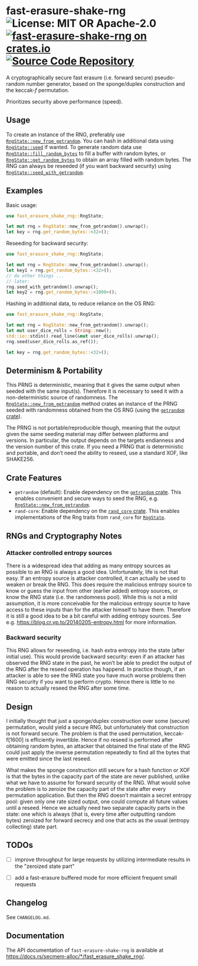 # fast-erasure-shake-rng ![License: MIT OR Apache-2.0](https://img.shields.io/badge/license-MIT%20OR%20Apache--2.0-blue) [![fast-erasure-shake-rng on crates.io](https://img.shields.io/crates/v/fast-erasure-shake-rng)](https://crates.io/crates/fast-erasure-shake-rng) [![Source Code Repository](https://img.shields.io/badge/Code-On%20GitHub-blue?logo=GitHub)](https://github.com/niluxv/fast-erasure-shake-rng)

A cryptographically secure fast erasure (i.e. forward secure) pseudo-random number generator, based on the sponge/duplex construction and the keccak-*f* permutation.

Prioritizes security above performance (speed).


## Usage

To create an instance of the RNG, preferably use [`RngState::new_from_getrandom`][__link0]. You can hash in additional data using [`RngState::seed`][__link1] if wanted. To generate random data use [`RngState::fill_random_bytes`][__link2] to fill a buffer with random bytes, or [`RngState::get_random_bytes`][__link3] to obtain an array filled with random bytes. The RNG can always be reseeded (if you want backward security) using [`RngState::seed_with_getrandom`][__link4].


## Examples

Basic usage:


```rust
use fast_erasure_shake_rng::RngState;

let mut rng = RngState::new_from_getrandom().unwrap();
let key = rng.get_random_bytes::<32>();
```

Reseeding for backward security:


```rust
use fast_erasure_shake_rng::RngState;

let mut rng = RngState::new_from_getrandom().unwrap();
let key1 = rng.get_random_bytes::<32>();
// do other things ...
// later:
rng.seed_with_getrandom().unwrap();
let key2 = rng.get_random_bytes::<1000>();
```

Hashing in additional data, to reduce reliance on the OS RNG:


```rust
use fast_erasure_shake_rng::RngState;

let mut rng = RngState::new_from_getrandom().unwrap();
let mut user_dice_rolls = String::new();
std::io::stdin().read_line(&mut user_dice_rolls).unwrap();
rng.seed(user_dice_rolls.as_ref());

let key = rng.get_random_bytes::<32>();
```


## Determinism & Portability

This PRNG is deterministic, meaning that it gives the same output when seeded with the same input(s). Therefore it is necessary to seed it with a non-deterministic source of randomness. The [`RngState::new_from_getrandom`][__link5] method crates an instance of the PRNG seeded with randomness obtained from the OS RNG (using the [`getrandom` crate][__link6]).

The PRNG is not portable/reproducible though, meaning that the output given the same seeding material may differ between platforms and versions. In particular, the output depends on the targets endianness and the version number of this crate. If you need a PRNG that is deterministic and portable, and don’t need the ability to reseed, use a standard XOF, like SHAKE256.


## Crate Features

 - `getrandom` (default): Enable dependency on the [`getrandom` crate][__link7]. This enables convenient and secure ways to seed the RNG, e.g. [`RngState::new_from_getrandom`][__link8].
 - `rand-core`: Enable dependency on the [`rand_core` crate][__link9]. This enables implementations of the Rng traits from `rand_core` for [`RngState`][__link10].


## RNGs and Cryptography Notes


### Attacker controlled entropy sources

There is a widespread idea that adding as many entropy sources as possible to an RNG is always a good idea. Unfortunately, life is not that easy. If an entropy source is attacker controlled, it can actually be used to weaken or break the RNG. This does require the malicious entropy source to know or guess the input from other (earlier added) entropy sources, or know the RNG state (i.e. the randomness pool). While this is not a mild assumption, it is more conceivable for the malicious entropy source to have access to these inputs than for the attacker himself to have them. Therefore it is still a good idea to be a bit careful with adding entropy sources. See e.g. <https://blog.cr.yp.to/20140205-entropy.html> for more information.


### Backward security

This RNG allows for reseeding, i.e. hash extra entropy into the state (after initial use). This would provide backward security: even if an attacker has observed the RNG state in the past, he won’t be able to predict the output of the RNG after the reseed operation has happend. In practice though, if an attacker is able to see the RNG state you have much worse problems then RNG security if you want to perform crypto. Hence there is little to no reason to actually reseed the RNG after some time.


## Design

I initially thought that just a sponge/duplex construction over some (secure) permutation, would yield a secure RNG, but unfortunately that construction is not forward secure. The problem is that the used permutation, keccak-f[1600] is efficiently invertible. Hence if no reseed is performed after obtaining random bytes, an attacker that obtained the final state of the RNG could just apply the inverse permutation repeatedly to find all the bytes that were emitted since the last reseed.

What makes the sponge construction still secure for a hash function or XOF is that the bytes in the capacity part of the state are never published, unlike what we have to assume for forward security of the RNG. What would solve the problem is to zeroize the capacity part of the state after every permutation application. But then the RNG doesn’t maintain a secret entropy pool: given only one rate sized output, one could compute all future values until a reseed. Hence we actually need two separate capacity parts in the state: one which is always (that is, every time after outputting random bytes) zeroized for forward secrecy and one that acts as the usual (entropy collecting) state part.


## TODOs
 - [ ] improve throughput for large requests by utilizing intermediate results in the "zeroized state part"
 - [ ] add a fast-erasure buffered mode for more efficient frequent small requests


## Changelog
See `CHANGELOG.md`.


## Documentation
The API documentation of `fast-erasure-shake-rng` is available at <https://docs.rs/secmem-alloc/*/fast_erasure_shake_rng/>.


 [__cargo_doc2readme_dependencies_info]: ggGkYW0AYXSEG-du7JIOwYWSG5U5bAOjAt7nG_7aQsEpZ_doGxAj2Q47y74hYXKEG80F21da3ZJ7G05Nj8KMiQkZG6HP-Vm-U1aWG6HaflbRPrjAYWSBg3ZmYXN0LWVyYXN1cmUtc2hha2Utcm5nZTAuMS4wdmZhc3RfZXJhc3VyZV9zaGFrZV9ybmc
 [__link0]: https://docs.rs/fast-erasure-shake-rng/0.1.0/fast_erasure_shake_rng/?search=fast_erasure_shake_rng::RngState::new_from_getrandom
 [__link1]: https://docs.rs/fast-erasure-shake-rng/0.1.0/fast_erasure_shake_rng/?search=fast_erasure_shake_rng::RngState::seed
 [__link10]: https://docs.rs/fast-erasure-shake-rng/0.1.0/fast_erasure_shake_rng/?search=fast_erasure_shake_rng::RngState
 [__link2]: https://docs.rs/fast-erasure-shake-rng/0.1.0/fast_erasure_shake_rng/?search=fast_erasure_shake_rng::RngState::fill_random_bytes
 [__link3]: https://docs.rs/fast-erasure-shake-rng/0.1.0/fast_erasure_shake_rng/?search=fast_erasure_shake_rng::RngState::get_random_bytes
 [__link4]: https://docs.rs/fast-erasure-shake-rng/0.1.0/fast_erasure_shake_rng/?search=fast_erasure_shake_rng::RngState::seed_with_getrandom
 [__link5]: https://docs.rs/fast-erasure-shake-rng/0.1.0/fast_erasure_shake_rng/?search=fast_erasure_shake_rng::RngState::new_from_getrandom
 [__link6]: https://crates.io/crates/getrandom
 [__link7]: https://crates.io/crates/getrandom
 [__link8]: https://docs.rs/fast-erasure-shake-rng/0.1.0/fast_erasure_shake_rng/?search=fast_erasure_shake_rng::RngState::new_from_getrandom
 [__link9]: https://crates.io/crates/rand_core

